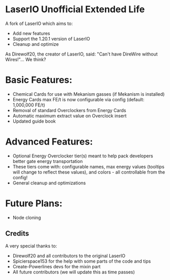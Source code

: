 # LaserIO Unofficial Extended Life
A fork of LaserIO which aims to:
- Add new features
- Support the 1.20.1 version of LaserIO
- Cleanup and optimize

As Direwolf20, the creator of LaserIO, said: "Can't have DireWire without Wires!"... We think?

# Basic Features:
- Chemical Cards for use with Mekanism gasses (if Mekanism is installed)
- Energy Cards max FE/t is now configurable via config (default: 1,000,000 FE/t)
- Removal of standard Overclockers from Energy Cards
- Automatic maximum extract value on Overclock insert
- Updated guide book

# Advanced Features:
- Optional Energy Overclocker tier(s) meant to help pack developers better gate energy transportation
- These tiers come with: configurable names, max energy values (tooltips will change to reflect these values), and colors - all controllable from the config!
- General cleanup and optimizations

# Future Plans:
- Node cloning

## Credits
A very special thanks to:
- Direwolf20 and all contributors to the original LaserIO
- Spicierspace153 for the help with some parts of the code and tips
- Create-Powerlines devs for the mixin part
- All future contributors (we will update this as time passes)
